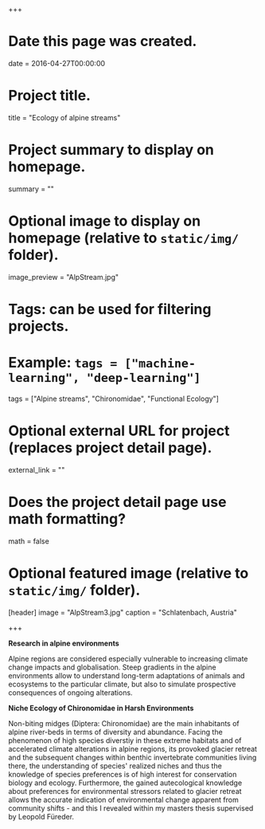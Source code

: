 +++
# Date this page was created.
date = 2016-04-27T00:00:00

# Project title.
title = "Ecology of alpine streams"

# Project summary to display on homepage.
summary = ""

# Optional image to display on homepage (relative to `static/img/` folder).
image_preview = "AlpStream.jpg"

# Tags: can be used for filtering projects.
# Example: `tags = ["machine-learning", "deep-learning"]`
tags = ["Alpine streams", "Chironomidae", "Functional Ecology"]

# Optional external URL for project (replaces project detail page).
external_link = ""

# Does the project detail page use math formatting?
math = false

# Optional featured image (relative to `static/img/` folder).
[header]
image = "AlpStream3.jpg"
caption = "Schlatenbach, Austria"

+++

**Research in alpine environments**

Alpine regions are considered especially vulnerable to increasing climate change impacts and globalisation.
Steep gradients in the alpine environments allow to understand long-term adaptations of animals and ecosystems to the particular climate, but also to simulate prospective consequences of ongoing alterations.



**Niche Ecology of Chironomidae in Harsh Environments**

Non-biting midges (Diptera: Chironomidae) are the main inhabitants of alpine river-beds in terms of diversity and abundance.
Facing the phenomenon of high species diverstiy in these extreme habitats and of accelerated climate alterations in alpine regions, its provoked glacier retreat and the subsequent changes within benthic invertebrate communities living there, the understanding of species' realized niches and thus the knowledge of species preferences is of high interest for conservation biology and ecology. Furthermore, the gained autecological knowledge about preferences for environmental stressors related to glacier retreat allows the accurate indication of environmental change apparent from community shifts - and this I revealed within my masters thesis supervised by Leopold Füreder.
